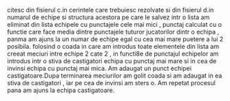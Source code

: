 citesc din fisierul c.in cerintele care trebuiesc rezolvate si din fisierul d.in numarul de echipe si structura acestora pe care le salvez intr o lista
am eliminat din lista echipele cu punctajele cele mai mici , punctaj calculat cu o functie care face media dintre punctajele tuturor jucatorilor dintr o echipa , panma am ajuns la un numar de echipe egal cu cea mai mare puetere a lui 2 posibila. 
folosind o coada in care am introdus toate elementele din lista am creeat meciuri intre echipe 2 cate 2 , in functi8e de punctajul echipelor am introdus intr o stiva de castigatori echipa cu punctaj mai mare  si in cea de invinsi echipa cu punctaj mai mica. Am adaugat un punct echipei castigatoare.Dupa terminarea meciurilor am golit coada si am adaugat in ea stiva de castigatori , iar pe cea de invinsi am sters o. Am repetat procesul pana am ajuns la echipa castigatoare.
